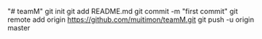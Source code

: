 "# teamM"  git init git add README.md git commit -m "first commit" git remote add origin https://github.com/muitimon/teamM.git git push -u origin master
